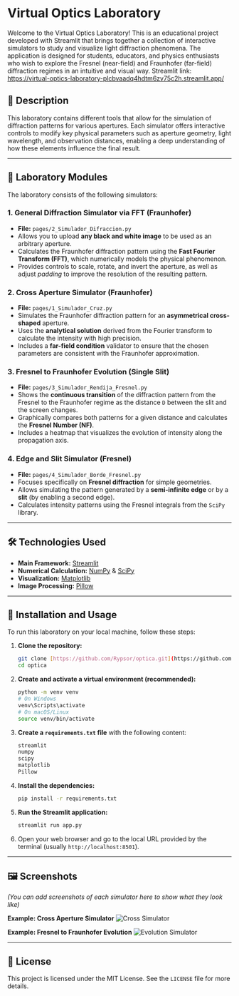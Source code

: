 # Virtual Optics Laboratory
Welcome to the Virtual Optics Laboratory! This is an educational project developed with Streamlit that brings together a collection of interactive simulators to study and visualize light diffraction phenomena. The application is designed for students, educators, and physics enthusiasts who wish to explore the Fresnel (near-field) and Fraunhofer (far-field) diffraction regimes in an intuitive and visual way.
Streamlit link: https://virtual-optics-laboratory-plcbvaadq4hdtm6zv75c2h.streamlit.app/
## 📜 Description

This laboratory contains different tools that allow for the simulation of diffraction patterns for various apertures. Each simulator offers interactive controls to modify key physical parameters such as aperture geometry, light wavelength, and observation distances, enabling a deep understanding of how these elements influence the final result.

---

## 🔬 Laboratory Modules

The laboratory consists of the following simulators:

### 1. General Diffraction Simulator via FFT (Fraunhofer)
   - **File:** `pages/2_Simulador_Difraccion.py`
   - Allows you to upload **any black and white image** to be used as an arbitrary aperture.
   - Calculates the Fraunhofer diffraction pattern using the **Fast Fourier Transform (FFT)**, which numerically models the physical phenomenon.
   - Provides controls to scale, rotate, and invert the aperture, as well as adjust *padding* to improve the resolution of the resulting pattern.

### 2. Cross Aperture Simulator (Fraunhofer)
   - **File:** `pages/1_Simulador_Cruz.py`
   - Simulates the Fraunhofer diffraction pattern for an **asymmetrical cross-shaped** aperture.
   - Uses the **analytical solution** derived from the Fourier transform to calculate the intensity with high precision.
   - Includes a **far-field condition** validator to ensure that the chosen parameters are consistent with the Fraunhofer approximation.

### 3. Fresnel to Fraunhofer Evolution (Single Slit)
   - **File:** `pages/3_Simulador_Rendija_Fresnel.py`
   - Shows the **continuous transition** of the diffraction pattern from the Fresnel to the Fraunhofer regime as the distance `D` between the slit and the screen changes.
   - Graphically compares both patterns for a given distance and calculates the **Fresnel Number (NF)**.
   - Includes a heatmap that visualizes the evolution of intensity along the propagation axis.

### 4. Edge and Slit Simulator (Fresnel)
   - **File:** `pages/4_Simulador_Borde_Fresnel.py`
   - Focuses specifically on **Fresnel diffraction** for simple geometries.
   - Allows simulating the pattern generated by a **semi-infinite edge** or by a **slit** (by enabling a second edge).
   - Calculates intensity patterns using the Fresnel integrals from the `SciPy` library.

---

## 🛠️ Technologies Used
- **Main Framework:** [Streamlit](https://streamlit.io/)
- **Numerical Calculation:** [NumPy](https://numpy.org/) & [SciPy](https://scipy.org/)
- **Visualization:** [Matplotlib](https://matplotlib.org/)
- **Image Processing:** [Pillow](https://python-pillow.org/)

---

## 🚀 Installation and Usage

To run this laboratory on your local machine, follow these steps:

1.  **Clone the repository:**
    ```bash
    git clone [https://github.com/Rypsor/optica.git](https://github.com/Rypsor/optica.git)
    cd optica
    ```

2.  **Create and activate a virtual environment (recommended):**
    ```bash
    python -m venv venv
    # On Windows
    venv\Scripts\activate
    # On macOS/Linux
    source venv/bin/activate
    ```

3.  **Create a `requirements.txt` file** with the following content:
    ```txt
    streamlit
    numpy
    scipy
    matplotlib
    Pillow
    ```

4.  **Install the dependencies:**
    ```bash
    pip install -r requirements.txt
    ```

5.  **Run the Streamlit application:**
    ```bash
    streamlit run app.py
    ```

6.  Open your web browser and go to the local URL provided by the terminal (usually `http://localhost:8501`).

---

## 🖼️ Screenshots

*(You can add screenshots of each simulator here to show what they look like)*

**Example: Cross Aperture Simulator**
![Cross Simulator](YOUR_IMAGE_URL_HERE)

**Example: Fresnel to Fraunhofer Evolution**
![Evolution Simulator](YOUR_IMAGE_URL_HERE)

---

## 📄 License

This project is licensed under the MIT License. See the `LICENSE` file for more details.
